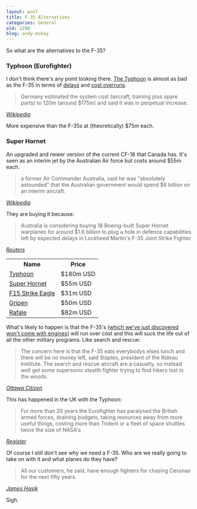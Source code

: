 ```yaml
---
layout: post
title: F-35 Alternatives
categories: General
old: 2296
blog: andy-mckay
---
```

<p>So what are the alternatives to the F-35?</p>
<h3>Typhoon (Eurofighter)</h3>
<p>I don't think there's any point looking there. <a href="http://en.wikipedia.org/wiki/Eurofighter_Typhoon">The Typhoon</a> is almost as bad as the F-35 in terms of <a href="http://www.bbc.co.uk/news/uk-12614995">delays</a> and <a href="http://www.guardian.co.uk/uk/2011/apr/15/raf-typhoon-jets-mps-flak">cost overruns</a>.
<blockquote>Germany estimated the system cost (aircraft, training plus spare parts) to 120m (around $175m) and said it was in perpetual increase.</blockquote>
<cite><a href="http://en.wikipedia.org/wiki/Eurofighter_Typhoon">Wikipedia</a></cite>
<p>More expensive than the F-35s at (theoretically) $75m each.</p>
<h3>Super Hornet</h3>
<p>An upgraded and newer version of the current CF-18 that Canada has. It's seen as an interim jet by the Australian Air force but costs around $55m each.</p>
<blockquote>a former Air Commander Australia, said he was "absolutely astounded" that the Australian government would spend $6 billion on an interim aircraft.</blockquote>
<cite><a href="http://en.wikipedia.org/wiki/Boeing_F/A-18E/F_Super_Hornet#Royal_Australian_Air_Force">Wikipedia</a></cite>
<p>They are buying it because:</p>
<blockquote>Australia is considering buying 18 Boeing-built Super Hornet warplanes for around $1.6 billion to plug a hole in defence capabilities left by expected delays in Lockheed Martin's F-35 Joint Strike Fighter</blockquote>
<cite><a href="http://www.reuters.com/article/2011/04/10/idUSL3E7FA0EN20110410">Reuters</a></cite>
<table>
<tr>
<th>Name</th>
<th>Price</th>
</tr>
<tr>
<td><a href="http://en.wikipedia.org/wiki/Eurofighter_Typhoon">Typhoon</a></td>
<td>$180m USD</a>
</tr>
<tr>
<td><a href="http://en.wikipedia.org/wiki/Boeing_F/A-18E/F_Super_Hornet">Super Hornet</a></td>
<td>$55m USD</a>
</tr>
<tr>
<td><a href="http://en.wikipedia.org/wiki/McDonnell_Douglas_F-15E_Strike_Eagle">F15 Strike Eagle</a></td>
<td>$31m USD</a>
</tr>
<tr>
<td><a href="http://en.wikipedia.org/wiki/Saab_JAS_39_Gripen">Gripen</a></td>
<td>$50m USD</td>
</tr>
<tr>
<td><a href="http://en.wikipedia.org/wiki/Dassault_Rafale">Rafale</a></td>
<td>$82m USD</td>
</tr>
</table>
<p>What's likely to happen is that the F-35's (<a href="http://ericpalmer.wordpress.com/2011/04/17/canadas-f-35-at-a-low-tow-away-price-military-cndpoli-auspol/">which we've just discovered won't come with engines</a>) will run over cost and this will suck the life out of all the other military programs. Like search and rescue:</p>
<blockquote>The concern here is that the F-35 eats everybodys elses lunch and there will be no money left, said Staples, president of the Rideau Institute. The search and rescue aircraft are a casualty, so instead well get some supersonic stealth fighter trying to find hikers lost in the woods.</blockquote>
<cite><a href="http://www.ottawacitizen.com/news/fighters+federal+government+wants+purchase+have+engines+documents/4630696/story.html">Ottawa Citizen</a></cite>
<p>This has happened in the UK with the Typhoon:</p>
<blockquote>For more than 20 years the Eurofighter has paralysed the British armed forces, draining budgets, taking resources away from more useful things, costing more than Trident or a fleet of space shuttles twice the size of NASA's</blockquote>
<cite><a href="http://www.theregister.co.uk/2011/03/03/eurofighter_nao_analysis/print.html">Register</a></cite>
<p>Of course I still don't see why we need a F-35. Who are we really going to take on with it and what planes do they have?</p>
<blockquote> All our customers, he said, have enough fighters for chasing Cessnas for the next fifty years.</blockquote>
<cite><a href="http://www.jameshasik.com/weblog/2010/03/how-to-kill-the-joint-strike-fighter-1.html">James Hasik</a></cite>
<p>Sigh.</p>
 
